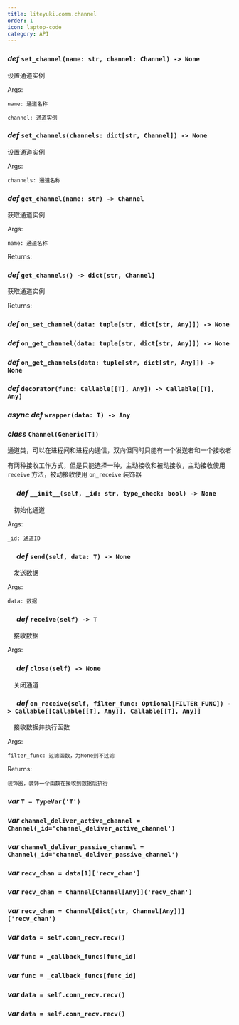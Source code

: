 ```yaml
---
title: liteyuki.comm.channel
order: 1
icon: laptop-code
category: API
---
```


### ***def*** `set_channel(name: str, channel: Channel) -> None`

设置通道实例

Args:

    name: 通道名称

    channel: 通道实例

### ***def*** `set_channels(channels: dict[str, Channel]) -> None`

设置通道实例

Args:

    channels: 通道名称

### ***def*** `get_channel(name: str) -> Channel`

获取通道实例

Args:

    name: 通道名称

Returns:

### ***def*** `get_channels() -> dict[str, Channel]`

获取通道实例

Returns:

### ***def*** `on_set_channel(data: tuple[str, dict[str, Any]]) -> None`



### ***def*** `on_get_channel(data: tuple[str, dict[str, Any]]) -> None`



### ***def*** `on_get_channels(data: tuple[str, dict[str, Any]]) -> None`



### ***def*** `decorator(func: Callable[[T], Any]) -> Callable[[T], Any]`



### ***async def*** `wrapper(data: T) -> Any`



### ***class*** `Channel(Generic[T])`

通道类，可以在进程间和进程内通信，双向但同时只能有一个发送者和一个接收者

有两种接收工作方式，但是只能选择一种，主动接收和被动接收，主动接收使用 `receive` 方法，被动接收使用 `on_receive` 装饰器

### &emsp; ***def*** `__init__(self, _id: str, type_check: bool) -> None`

&emsp;初始化通道

Args:

    _id: 通道ID

### &emsp; ***def*** `send(self, data: T) -> None`

&emsp;发送数据

Args:

    data: 数据

### &emsp; ***def*** `receive(self) -> T`

&emsp;接收数据

Args:

### &emsp; ***def*** `close(self) -> None`

&emsp;关闭通道

### &emsp; ***def*** `on_receive(self, filter_func: Optional[FILTER_FUNC]) -> Callable[[Callable[[T], Any]], Callable[[T], Any]]`

&emsp;接收数据并执行函数

Args:

    filter_func: 过滤函数，为None则不过滤

Returns:

    装饰器，装饰一个函数在接收到数据后执行

### ***var*** `T = TypeVar('T')`



### ***var*** `channel_deliver_active_channel = Channel(_id='channel_deliver_active_channel')`



### ***var*** `channel_deliver_passive_channel = Channel(_id='channel_deliver_passive_channel')`



### ***var*** `recv_chan = data[1]['recv_chan']`



### ***var*** `recv_chan = Channel[Channel[Any]]('recv_chan')`



### ***var*** `recv_chan = Channel[dict[str, Channel[Any]]]('recv_chan')`



### ***var*** `data = self.conn_recv.recv()`



### ***var*** `func = _callback_funcs[func_id]`



### ***var*** `func = _callback_funcs[func_id]`



### ***var*** `data = self.conn_recv.recv()`



### ***var*** `data = self.conn_recv.recv()`



